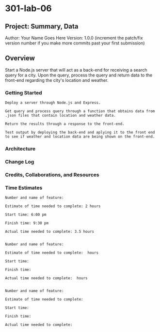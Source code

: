 # 301-lab-06

## Project: Summary, Data
Author: Your Name Goes Here Version: 1.0.0 (increment the patch/fix version number if you make more commits past your first submission)

## Overview

Start a Node.js server that will act as a back-end for receiving a search query for a city. Upon the query, process the query and return data to the front-end regarding the city's location and weather.

### Getting Started

    Deploy a server through Node.js and Express.

    Get query and process query through a function that obtains data from .json files that contain location and weather data.

    Return the results through a response to the front-end.

    Test output by deploying the back-end and aplying it to the front end to see if weather and location data are being shown on the front-end.
### Architecture

### Change Log

### Credits, Collaborations, and Resources

### Time Estimates

    Number and name of feature: 

    Estimate of time needed to complete: 2 hours

    Start time: 6:00 pm

    Finish time: 9:30 pm

    Actual time needed to complete: 3.5 hours


    Number and name of feature: 

    Estimate of time needed to complete:  hours

    Start time: 

    Finish time: 

    Actual time needed to complete:  hours


    Number and name of feature: 

    Estimate of time needed to complete: 

    Start time: 

    Finish time: 

    Actual time needed to complete: 


